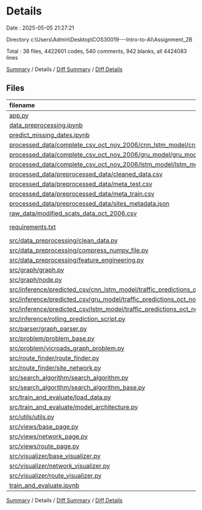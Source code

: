 # Details

Date : 2025-05-05 21:27:21

Directory c:\\Users\\Admin\\Desktop\\COS30019---Intro-to-AI\\Assignment_2B

Total : 38 files,  4422601 codes, 540 comments, 942 blanks, all 4424083 lines

[Summary](results.md) / Details / [Diff Summary](diff.md) / [Diff Details](diff-details.md)

## Files
| filename | language | code | comment | blank | total |
| :--- | :--- | ---: | ---: | ---: | ---: |
| [app.py](/app.py) | Python | 37 | 7 | 10 | 54 |
| [data\_preprocessing.ipynb](/data_preprocessing.ipynb) | JSON | 396 | 0 | 1 | 397 |
| [predict\_missing\_dates.ipynb](/predict_missing_dates.ipynb) | JSON | 667 | 0 | 1 | 668 |
| [processed\_data/complete\_csv\_oct\_nov\_2006/cnn\_lstm\_model/cnn\_lstm\_model\_complete\_data.csv](/processed_data/complete_csv_oct_nov_2006/cnn_lstm_model/cnn_lstm_model_complete_data.csv) | CSV | 802,273 | 0 | 1 | 802,274 |
| [processed\_data/complete\_csv\_oct\_nov\_2006/gru\_model/gru\_model\_complete\_data.csv](/processed_data/complete_csv_oct_nov_2006/gru_model/gru_model_complete_data.csv) | CSV | 802,273 | 0 | 1 | 802,274 |
| [processed\_data/complete\_csv\_oct\_nov\_2006/lstm\_model/lstm\_model\_complete\_data.csv](/processed_data/complete_csv_oct_nov_2006/lstm_model/lstm_model_complete_data.csv) | CSV | 802,273 | 0 | 1 | 802,274 |
| [processed\_data/preprocessed\_data/cleaned\_data.csv](/processed_data/preprocessed_data/cleaned_data.csv) | CSV | 396,289 | 0 | 1 | 396,290 |
| [processed\_data/preprocessed\_data/meta\_test.csv](/processed_data/preprocessed_data/meta_test.csv) | CSV | 84,481 | 0 | 1 | 84,482 |
| [processed\_data/preprocessed\_data/meta\_train.csv](/processed_data/preprocessed_data/meta_train.csv) | CSV | 307,801 | 0 | 1 | 307,802 |
| [processed\_data/preprocessed\_data/sites\_metadata.json](/processed_data/preprocessed_data/sites_metadata.json) | JSON | 588 | 0 | 0 | 588 |
| [raw\_data/modified\_scats\_data\_oct\_2006.csv](/raw_data/modified_scats_data_oct_2006.csv) | CSV | 4,193 | 0 | 1 | 4,194 |
| [requirements.txt](/requirements.txt) | pip requirements | 12 | 0 | 0 | 12 |
| [src/data\_preprocessing/clean\_data.py](/src/data_preprocessing/clean_data.py) | Python | 353 | 62 | 103 | 518 |
| [src/data\_preprocessing/compress\_numpy\_file.py](/src/data_preprocessing/compress_numpy_file.py) | Python | 42 | 11 | 21 | 74 |
| [src/data\_preprocessing/feature\_engineering.py](/src/data_preprocessing/feature_engineering.py) | Python | 283 | 75 | 108 | 466 |
| [src/graph/graph.py](/src/graph/graph.py) | Python | 15 | 0 | 3 | 18 |
| [src/graph/node.py](/src/graph/node.py) | Python | 60 | 2 | 16 | 78 |
| [src/inference/predicted\_csv/cnn\_lstm\_model/traffic\_predictions\_oct\_nov\_2006.csv](/src/inference/predicted_csv/cnn_lstm_model/traffic_predictions_oct_nov_2006.csv) | CSV | 405,697 | 0 | 1 | 405,698 |
| [src/inference/predicted\_csv/gru\_model/traffic\_predictions\_oct\_nov\_2006.csv](/src/inference/predicted_csv/gru_model/traffic_predictions_oct_nov_2006.csv) | CSV | 405,697 | 0 | 1 | 405,698 |
| [src/inference/predicted\_csv/lstm\_model/traffic\_predictions\_oct\_nov\_2006.csv](/src/inference/predicted_csv/lstm_model/traffic_predictions_oct_nov_2006.csv) | CSV | 405,697 | 0 | 1 | 405,698 |
| [src/inference/rolling\_prediction\_script.py](/src/inference/rolling_prediction_script.py) | Python | 336 | 46 | 74 | 456 |
| [src/parser/graph\_parser.py](/src/parser/graph_parser.py) | Python | 135 | 15 | 32 | 182 |
| [src/problem/problem\_base.py](/src/problem/problem_base.py) | Python | 21 | 1 | 5 | 27 |
| [src/problem/vicroads\_graph\_problem.py](/src/problem/vicroads_graph_problem.py) | Python | 117 | 13 | 31 | 161 |
| [src/route\_finder/route\_finder.py](/src/route_finder/route_finder.py) | Python | 221 | 31 | 51 | 303 |
| [src/route\_finder/site\_network.py](/src/route_finder/site_network.py) | Python | 171 | 28 | 36 | 235 |
| [src/search\_algorithm/search\_algorithm.py](/src/search_algorithm/search_algorithm.py) | Python | 135 | 14 | 59 | 208 |
| [src/search\_algorithm/search\_algorithm\_base.py](/src/search_algorithm/search_algorithm_base.py) | Python | 28 | 0 | 5 | 33 |
| [src/train\_and\_evaluate/load\_data.py](/src/train_and_evaluate/load_data.py) | Python | 53 | 10 | 18 | 81 |
| [src/train\_and\_evaluate/model\_architecture.py](/src/train_and_evaluate/model_architecture.py) | Python | 367 | 68 | 93 | 528 |
| [src/utils/utils.py](/src/utils/utils.py) | Python | 476 | 81 | 136 | 693 |
| [src/views/base\_page.py](/src/views/base_page.py) | Python | 34 | 1 | 4 | 39 |
| [src/views/network\_page.py](/src/views/network_page.py) | Python | 100 | 17 | 24 | 141 |
| [src/views/route\_page.py](/src/views/route_page.py) | Python | 214 | 30 | 44 | 288 |
| [src/visualizer/base\_visualizer.py](/src/visualizer/base_visualizer.py) | Python | 52 | 2 | 7 | 61 |
| [src/visualizer/network\_visualizer.py](/src/visualizer/network_visualizer.py) | Python | 105 | 7 | 16 | 128 |
| [src/visualizer/route\_visualizer.py](/src/visualizer/route_visualizer.py) | Python | 152 | 19 | 33 | 204 |
| [train\_and\_evaluate.ipynb](/train_and_evaluate.ipynb) | JSON | 757 | 0 | 1 | 758 |

[Summary](results.md) / Details / [Diff Summary](diff.md) / [Diff Details](diff-details.md)